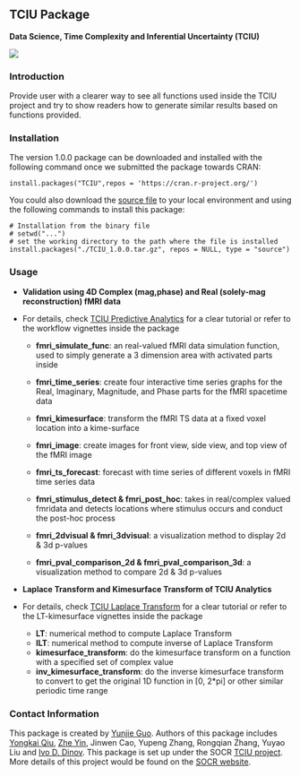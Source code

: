 ## TCIU Package

**Data Science, Time Complexity and Inferential Uncertainty (TCIU)**

<a href="http://socr.umich.edu/TCIU"><img align="middle" src="https://raw.githubusercontent.com/SOCR/TCIU/master/images/TCUI_P2.png"></a>

### Introduction

Provide user with a clearer way to see all functions used inside the TCIU project and try to show readers how to generate similar results based on functions provided.


### Installation

The version 1.0.0 package can be downloaded and installed with the following command once we submitted the package towards CRAN:
```{r Installation of the CBDA package from CRAN, eval = FALSE}
install.packages("TCIU",repos = 'https://cran.r-project.org/')
```

You could also download the [source file](https://github.com/SOCR/TCIU/raw/master/package/TCIU_1.0.0.tar.gz) to your local environment and using the following commands to install this package:

```{r Installation of the CBDA package, eval = FALSE}
# Installation from the binary file
# setwd("...")
# set the working directory to the path where the file is installed
install.packages("./TCIU_1.0.0.tar.gz", repos = NULL, type = "source")
```

### Usage

+ **Validation using 4D Complex (mag,phase) and Real (solely-mag reconstruction) fMRI data**
+ For details, check [TCIU Predictive Analytics](https://www.socr.umich.edu/TCIU/HTMLs/TCIU_Predictive_Analytics.html) for a clear tutorial or refer to the workflow vignettes inside the package 
  + **fmri_simulate_func**: an real-valued fMRI data simulation function, used to simply generate a 3 dimension area with activated parts inside
  + **fmri_time_series**: create four interactive time series graphs for the Real, Imaginary, Magnitude, and Phase parts for the fMRI spacetime data
  + **fmri_kimesurface**: transform the fMRI TS data at a fixed voxel location into a kime-surface
  + **fmri_image**: create images for front view, side view, and top view of the fMRI image
  + **fmri_ts_forecast**: forecast with time series of different voxels in fMRI time series data
  + **fmri_stimulus_detect & fmri_post_hoc**: takes in real/complex valued fmridata and detects locations where stimulus occurs and conduct the post-hoc process
  + **fmri_2dvisual & fmri_3dvisual**: a visualization method to display 2d & 3d p-values

  + **fmri_pval_comparison_2d & fmri_pval_comparison_3d**:  a visualization method to compare 2d & 3d p-values

+ **Laplace Transform and Kimesurface Transform of TCIU Analytics**
+ For details, check [TCIU Laplace Transform](https://www.socr.umich.edu/TCIU/HTMLs/Laplace_Transform_Timeseries_Kimesurfaces.html) for a clear tutorial or refer to the LT-kimesurface vignettes inside the package 
  + **LT**:  numerical method to compute Laplace Transform 
  + **ILT**:  numerical method to compute inverse of Laplace Transform 
  + **kimesurface_transform**:  do the kimesurface transform on a function with a specified set of complex value
  + **inv_kimesurface_transform**:  do the inverse kimesurface transform to convert to get the original 1D function in [0, 2*pi] or other similar periodic time range


### Contact Information
This package is created by [Yunjie Guo](mailto:jerryguo@umich.edu). Authors of this package includes [Yongkai Qiu](https://socr.umich.edu/people/Yongkai_Qiu.html), [Zhe Yin](http://socr.umich.edu/people/Zhe_Yin.html), Jinwen Cao, Yupeng Zhang, Rongqian Zhang, Yuyao Liu and [Ivo D. Dinov](http://www.socr.umich.edu/people/dinov/). This package is set up under the SOCR [TCIU project](http://www.socr.umich.edu/TCIU/). More details of this project would be found on the [SOCR website](http://www.socr.umich.edu/).

